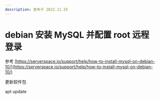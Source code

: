 ```yaml
---
description: 发布于 2022.11.25
---
```


# debian 安装 MySQL 并配置 root 远程登录

参考 [https://serverspace.io/support/help/how-to-install-mysql-on-debian-10/](https://serverspace.io/support/help/how-to-install-mysql-on-debian-10/)

更新软件包

apt update

